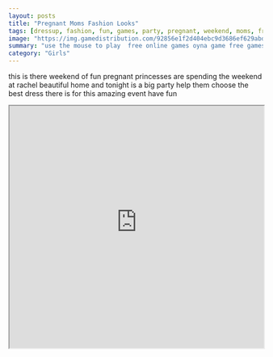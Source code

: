 ```yaml
---
layout: posts
title: "Pregnant Moms Fashion Looks"
tags: [dressup, fashion, fun, games, party, pregnant, weekend, moms, free, online, games, oyna, game, free, games, play, play, games]
image: "https://img.gamedistribution.com/92856e1f2d404ebc9d3686ef629abdc5.jpg"
summary: "use the mouse to play  free online games oyna game free games play play games"
category: "Girls"
---
```


this is there weekend of fun pregnant princesses are spending the weekend at rachel beautiful home and tonight is a big party help them choose the best dress there is for this amazing event have fun

<iframe width="100%" height="480px;" src="https://html5.gamedistribution.com/92856e1f2d404ebc9d3686ef629abdc5/"></iframe>